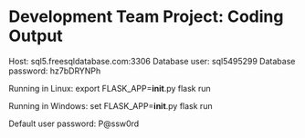 # Development Team Project: Coding Output

Host: sql5.freesqldatabase.com:3306
Database user: sql5495299
Database password: hz7bDRYNPh

Running in Linux:
export FLASK_APP=__init__.py
flask run

Running in Windows:
set FLASK_APP=__init__.py
flask run

Default user password: P@ssw0rd
